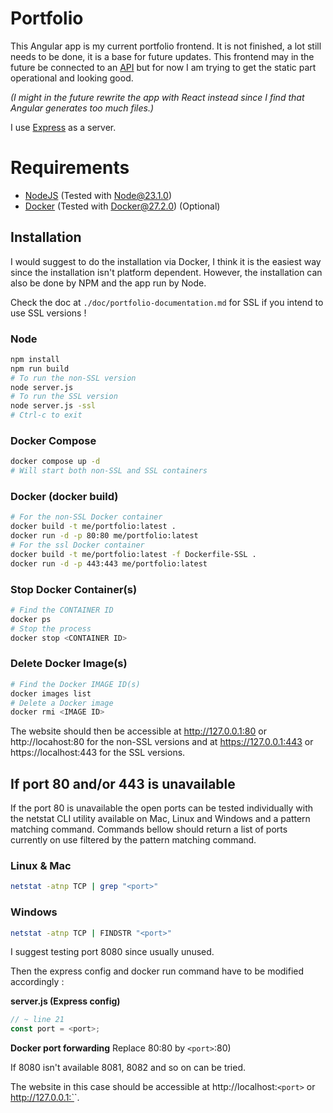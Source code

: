 # Portfolio
This Angular app is my current portfolio frontend. It is not finished, a lot still needs to be done, it is a base for future updates.
This frontend may in the future be connected to an [API](https://github.com/IvoCostaCunha/portfolio-api.git) but for now I am trying to get the static part operational and looking good.

*(I might in the future rewrite the app with React instead since I find that Angular generates too much files.)*

I use [Express](https://github.com/expressjs/express.git) as a server.

# Requirements
- [NodeJS](https://nodejs.org/en) (Tested with Node@23.1.0)
- [Docker](https://www.docker.com/) (Tested with Docker@27.2.0) (Optional)

## Installation

I would suggest to do the installation via Docker, I think it is the easiest way since the installation isn't platform dependent. However, the installation can also be done by NPM and the app run by Node.

Check the doc at ```./doc/portfolio-documentation.md``` for SSL if you intend to use SSL versions !

### Node
```sh
npm install
npm run build
# To run the non-SSL version
node server.js
# To run the SSL version
node server.js -ssl
# Ctrl-c to exit
```

### Docker Compose
```sh
docker compose up -d
# Will start both non-SSL and SSL containers
```

### Docker (docker build)
```sh
# For the non-SSL Docker container
docker build -t me/portfolio:latest .
docker run -d -p 80:80 me/portfolio:latest
# For the ssl Docker container
docker build -t me/portfolio:latest -f Dockerfile-SSL .
docker run -d -p 443:443 me/portfolio:latest
```

### Stop Docker Container(s)
```sh
# Find the CONTAINER ID
docker ps
# Stop the process
docker stop <CONTAINER ID>
```

### Delete Docker Image(s)
```sh
# Find the Docker IMAGE ID(s)
docker images list
# Delete a Docker image
docker rmi <IMAGE ID>
```

The website should then be accessible at http://127.0.0.1:80 or http://locahost:80 for the non-SSL versions and at https://127.0.0.1:443 or https://localhost:443 for the SSL versions.

## If port 80 and/or 443 is unavailable

If the port 80 is unavailable the open ports can be tested individually with the netstat CLI utility available on Mac, Linux and Windows and a pattern matching command. Commands bellow should return a list of ports currently on use filtered by the pattern matching command.

### Linux & Mac
```sh
netstat -atnp TCP | grep "<port>"
```

### Windows
```sh
netstat -atnp TCP | FINDSTR "<port>"
```

I suggest testing port 8080 since usually unused.

Then the express config and docker run command have to be modified accordingly :

**server.js (Express config)**
```javascript
// ~ line 21
const port = <port>;
```

**Docker port forwarding** Replace 80:80 by `<port>`:80)

If 8080 isn't available 8081, 8082 and so on can be tried.

The website in this case should be accessible at http://localhost:`<port>` or http://127.0.0.1:`<port>`.
